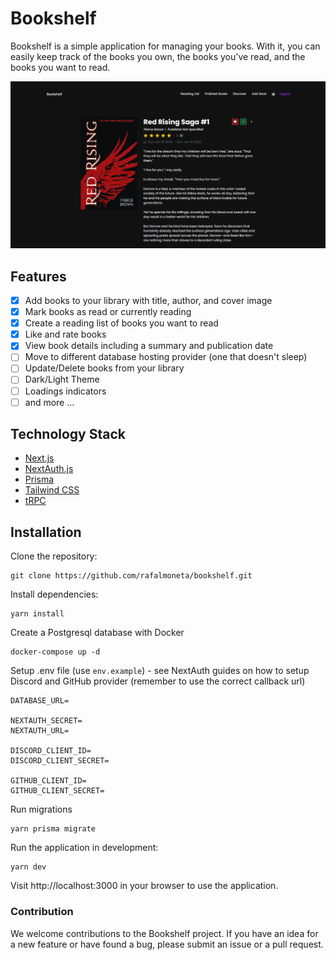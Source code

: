 # Bookshelf

Bookshelf is a simple application for managing your books. With it, you can easily keep track of the books you own, the books you've read, and the books you want to read.

![Bookshelf](bookshelf.png)

## Features

- [x] Add books to your library with title, author, and cover image
- [x] Mark books as read or currently reading
- [x] Create a reading list of books you want to read
- [x] Like and rate books
- [x] View book details including a summary and publication date
- [ ] Move to different database hosting provider (one that doesn't sleep)
- [ ] Update/Delete books from your library
- [ ] Dark/Light Theme
- [ ] Loadings indicators
- [ ] and more ...

## Technology Stack

- [Next.js](https://nextjs.org)
- [NextAuth.js](https://next-auth.js.org)
- [Prisma](https://prisma.io)
- [Tailwind CSS](https://tailwindcss.com)
- [tRPC](https://trpc.io)

## Installation

Clone the repository:

```
git clone https://github.com/rafalmoneta/bookshelf.git
```

Install dependencies:

```
yarn install
```

Create a Postgresql database with Docker

```
docker-compose up -d
```

Setup .env file (use `env.example`) - see NextAuth guides on how to setup Discord and GitHub provider (remember to use the correct callback url)

```
DATABASE_URL=

NEXTAUTH_SECRET=
NEXTAUTH_URL=

DISCORD_CLIENT_ID=
DISCORD_CLIENT_SECRET=

GITHUB_CLIENT_ID=
GITHUB_CLIENT_SECRET=
```

Run migrations

```
yarn prisma migrate
```

Run the application in development:

```
yarn dev
```

Visit http://localhost:3000 in your browser to use the application.

### Contribution

We welcome contributions to the Bookshelf project. If you have an idea for a new feature or have found a bug, please submit an issue or a pull request.
